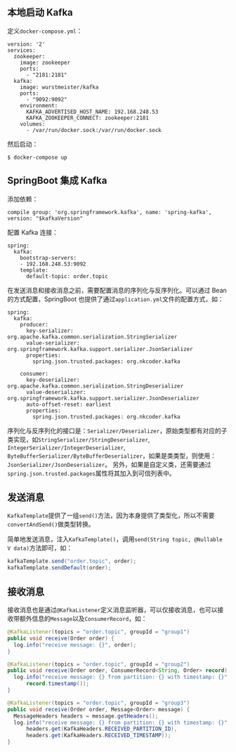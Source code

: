 ## 本地启动 Kafka

定义`docker-compose.yml`：

    version: '2'
    services:
      zookeeper:
        image: zookeeper
        ports:
          - "2181:2181"
      kafka:
        image: wurstmeister/kafka
        ports:
          - "9092:9092"
        environment:
          KAFKA_ADVERTISED_HOST_NAME: 192.168.248.53
          KAFKA_ZOOKEEPER_CONNECT: zookeeper:2181
        volumes:
          - /var/run/docker.sock:/var/run/docker.sock

然后启动：

    $ docker-compose up

## SpringBoot 集成 Kafka

添加依赖：

    compile group: 'org.springframework.kafka', name: 'spring-kafka', version: "$kafkaVersion"

配置 Kafka 连接：

    spring:
      kafka:
        bootstrap-servers:
        - 192.168.248.53:9092
        template:
          default-topic: order.topic

在发送消息和接收消息之前，需要配置消息的序列化与反序列化。可以通过 Bean 的方式配置，SpringBoot 也提供了通过`application.yml`文件的配置方式，如：

    spring:
      kafka:
        producer:
          key-serializer: org.apache.kafka.common.serialization.StringSerializer
          value-serializer: org.springframework.kafka.support.serializer.JsonSerializer
          properties:
            spring.json.trusted.packages: org.nkcoder.kafka

        consumer:
          key-deserializer: org.apache.kafka.common.serialization.StringDeserializer
          value-deserializer: org.springframework.kafka.support.serializer.JsonDeserializer
          auto-offset-reset: earliest
          properties:
            spring.json.trusted.packages: org.nkcoder.kafka

序列化与反序列化的接口是：`Serializer/Deserializer`，原始类型都有对应的子类实现，如`StringSerializer/StringDeserializer`, `IntegerSerializer/IntegerDeserializer`, `ByteBufferSerializer/ByteBufferDeserializer`，如果是类类型，则使用：`JsonSerializer/JsonDeserializer`。
另外，如果是自定义类，还需要通过`spring.json.trusted.packages`属性将其加入到可信列表中。

## 发送消息

`KafkaTemplate`提供了一组`send()`方法，因为本身提供了类型化，所以不需要`convertAndSend()`做类型转换。

简单地发送消息，注入`KafkaTemplate()`，调用`send(String topic, @Nullable V data)`方法即可，如：

```java
kafkaTemplate.send("order.topic", order);
kafkaTemplate.sendDefault(order);
```

## 接收消息

接收消息也是通过`@KafkaListener`定义消息监听器，可以仅接收消息，也可以接收带额外信息的`Message`以及`ConsumerRecord`，如：

```java
@KafkaListener(topics = "order.topic", groupId = "group1")
public void receive(Order order) {
  log.info("receive message: {}", order);
}

@KafkaListener(topics = "order.topic", groupId = "group2")
public void receive(Order order, ConsumerRecord<String, Order> record) {
  log.info("receive message: {} from partition: {} with timestamp: {}", order, record.partition(),
      record.timestamp());
}

@KafkaListener(topics = "order.topic", groupId = "group3")
public void receive(Order order, Message<Order> message) {
  MessageHeaders headers = message.getHeaders();
  log.info("receive message: {} from partition: {} with timestamp: {}", order,
      headers.get(KafkaHeaders.RECEIVED_PARTITION_ID),
      headers.get(KafkaHeaders.RECEIVED_TIMESTAMP));
}
```

